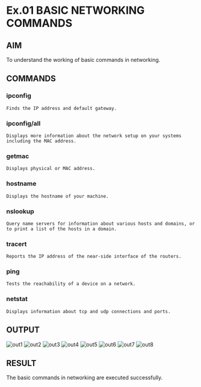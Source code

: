 # Ex.01 BASIC NETWORKING COMMANDS
## AIM
  To understand the working of basic commands in networking.

## COMMANDS
### ipconfig
    Finds the IP address and default gateway.
    
### ipconfig/all
    Displays more information about the network setup on your systems including the MAC address.

### getmac
    Displays physical or MAC address.

### hostname
    Displays the hostname of your machine.
    
### nslookup
    Query name servers for information about various hosts and domains, or to print a list of the hosts in a domain.
    
### tracert
    Reports the IP address of the near-side interface of the routers.

### ping
    Tests the reachability of a device on a network. 

### netstat
    Displays information about tcp and udp connections and ports.

## OUTPUT
![out1](https://user-images.githubusercontent.com/127816647/226162673-56572971-b08f-462d-9a29-4018b6475be3.png)
![out2](https://user-images.githubusercontent.com/127816647/226162713-0deec38f-c156-4a69-a0df-f7dd75425765.png)
![out3](https://user-images.githubusercontent.com/127816647/226162725-d5bbe251-30b5-4038-b20a-6dc45e91563d.png)
![out4](https://user-images.githubusercontent.com/127816647/226162733-53f9844f-8cfa-4828-809a-4ed50a268718.png)
![out5](https://user-images.githubusercontent.com/127816647/226162740-dbc4d2d0-5b98-4746-acf6-eb7c54a8c5ea.png)
![out6](https://user-images.githubusercontent.com/127816647/226162747-08d4b2f5-ed8b-4d53-9db7-cbb8c81ffc9f.png)
![out7](https://user-images.githubusercontent.com/127816647/226162757-7c5d4844-acf8-4f83-9fcc-aafdc3094761.png)
![out8](https://user-images.githubusercontent.com/127816647/226162763-e4537e04-2ebb-45be-983f-ca772031b0e6.png)


## RESULT
  The basic commands in networking are executed successfully.
